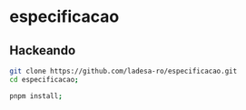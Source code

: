 # especificacao

## Hackeando

```sh
git clone https://github.com/ladesa-ro/especificacao.git
cd especificacao;
```

```sh
pnpm install;
```
